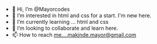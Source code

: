 - 👋 Hi, I’m @Mayorcodes
- 👀 I’m interested in html and css for a start. I'm new here. 
- 🌱 I’m currently learning ... html and css
- 💞️ I’m looking to collaborate and learn here. 
- 📫 How to reach me....makinde.mayor@gmail.com

<!---
Mayorcodes/Mayorcodes is a ✨ special ✨ repository because its `README.md` (this file) appears on your GitHub profile.
You can click the Preview link to take a look at your changes.
--->
